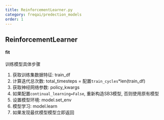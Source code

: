 ```yaml
---
title: ReinforcementLearner.py
category: freqai/predection_models
order: 1
---
```


## ReinforcementLearner

#### fit
训练模型具体步骤

1. 获取训练集数据特征: train_df
2. 计算迭代总次数: total_timesteps = 配置`train_cycles`*len(train_df)
3. 获取神经网络参数: policy_kwargs
4. 如果配置`continual_learning=False`, 重新构造SB3模型, 否则使用原有模型
5. 设置模型环境: model.set_env
6. 模型学习: model.learn
7. 如果发现最优模型模型立即返回
